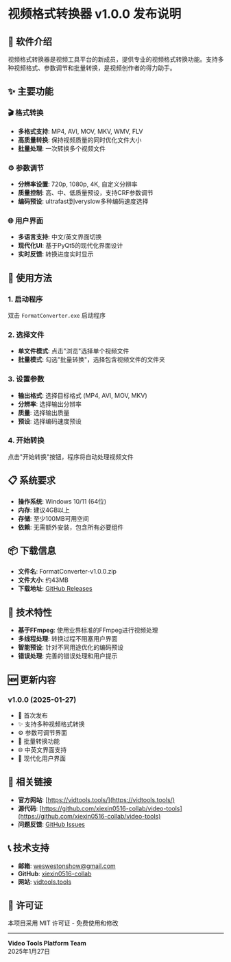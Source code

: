 # 视频格式转换器 v1.0.0 发布说明

## 🎯 软件介绍

视频格式转换器是视频工具平台的新成员，提供专业的视频格式转换功能。支持多种视频格式、参数调节和批量转换，是视频创作者的得力助手。

## ✨ 主要功能

### 🎬 格式转换
- **多格式支持**: MP4, AVI, MOV, MKV, WMV, FLV
- **高质量转换**: 保持视频质量的同时优化文件大小
- **批量处理**: 一次转换多个视频文件

### ⚙️ 参数调节
- **分辨率设置**: 720p, 1080p, 4K, 自定义分辨率
- **质量控制**: 高、中、低质量预设，支持CRF参数调节
- **编码预设**: ultrafast到veryslow多种编码速度选择

### 🌐 用户界面
- **多语言支持**: 中文/英文界面切换
- **现代化UI**: 基于PyQt5的现代化界面设计
- **实时反馈**: 转换进度实时显示

## 🚀 使用方法

### 1. 启动程序
双击 `FormatConverter.exe` 启动程序

### 2. 选择文件
- **单文件模式**: 点击"浏览"选择单个视频文件
- **批量模式**: 勾选"批量转换"，选择包含视频文件的文件夹

### 3. 设置参数
- **输出格式**: 选择目标格式 (MP4, AVI, MOV, MKV)
- **分辨率**: 选择输出分辨率
- **质量**: 选择输出质量
- **预设**: 选择编码速度预设

### 4. 开始转换
点击"开始转换"按钮，程序将自动处理视频文件

## 📋 系统要求

- **操作系统**: Windows 10/11 (64位)
- **内存**: 建议4GB以上
- **存储**: 至少100MB可用空间
- **依赖**: 无需额外安装，包含所有必要组件

## 📦 下载信息

- **文件名**: FormatConverter-v1.0.0.zip
- **文件大小**: 约43MB
- **下载地址**: [GitHub Releases](https://github.com/xiexin0516-collab/video-tools/releases/download/v1.0.0/FormatConverter-v1.0.0.zip)

## 🔧 技术特性

- **基于FFmpeg**: 使用业界标准的FFmpeg进行视频处理
- **多线程处理**: 转换过程不阻塞用户界面
- **智能预设**: 针对不同用途优化的编码预设
- **错误处理**: 完善的错误处理和用户提示

## 🆕 更新内容

### v1.0.0 (2025-01-27)
- 🎉 首次发布
- ✨ 支持多种视频格式转换
- ⚙️ 参数可调节界面
- 🔄 批量转换功能
- 🌐 中英文界面支持
- 📱 现代化用户界面

## 🔗 相关链接

- **官方网站**: [https://vidtools.tools/](https://vidtools.tools/)
- **源代码**: [https://github.com/xiexin0516-collab/video-tools](https://github.com/xiexin0516-collab/video-tools)
- **问题反馈**: [GitHub Issues](https://github.com/xiexin0516-collab/video-tools/issues)

## 📞 技术支持

- **邮箱**: weswestonshow@gmail.com
- **GitHub**: [xiexin0516-collab](https://github.com/xiexin0516-collab)
- **网站**: [vidtools.tools](https://vidtools.tools/)

## 📄 许可证

本项目采用 MIT 许可证 - 免费使用和修改

---

**Video Tools Platform Team**  
2025年1月27日
